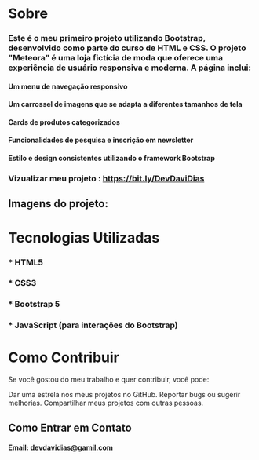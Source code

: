 # Sobre

### Este é o meu primeiro projeto utilizando Bootstrap, desenvolvido como parte do curso de HTML e CSS. O projeto "Meteora" é uma loja fictícia de moda que oferece uma experiência de usuário responsiva e moderna. A página inclui:

#### Um menu de navegação responsivo
#### Um carrossel de imagens que se adapta a diferentes tamanhos de tela
#### Cards de produtos categorizados
#### Funcionalidades de pesquisa e inscrição em newsletter
#### Estilo e design consistentes utilizando o framework Bootstrap


### Vizualizar meu projeto : https://bit.ly/DevDaviDias

## Imagens do projeto:




# Tecnologias Utilizadas
### * HTML5
### * CSS3
### * Bootstrap 5
### * JavaScript (para interações do Bootstrap)





# Como Contribuir
Se você gostou do meu trabalho e quer contribuir, você pode:

Dar uma estrela nos meus projetos no GitHub.
Reportar bugs ou sugerir melhorias.
Compartilhar meus projetos com outras pessoas.
## Como Entrar em Contato
#### Email: devdavidias@gamil.com

 

